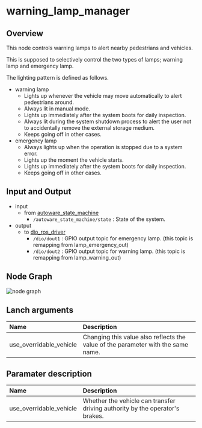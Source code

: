 # warning_lamp_manager

## Overview
This node controls warning lamps to alert nearby pedestrians and vehicles.

This is supposed to selectively control the two types of lamps; warning lamp and emergency lamp.

The lighting pattern is defined as follows.
- warning lamp
  - Lights up whenever the vehicle may move automatically to alert pedestrians around.
  - Always lit in manual mode. 
  - Lights up immediately after the system boots for daily inspection.
  - Always lit during the system shutdown process to alert the user not to accidentally remove the external storage medium.
  - Keeps going off in other cases.
- emergency lamp
  - Always lights up when the operation is stopped due to a system error.
  - Lights up the moment the vehicle starts.
  - Lights up immediately after the system boots for daily inspection.
  - Keeps going off in other cases.

## Input and Output
- input
  - from [autoware_state_machine](https://github.com/eve-autonomy/autoware_state_machine)
    - `/autoware_state_machine/state` : State of the system.
- output
  - to [dio_ros_driver](https://github.com/tier4/dio_ros_driver)
    - `/dio/dout1` : GPIO output topic for emergency lamp. (this topic is remapping from lamp_emergency_out)
    - `/dio/dout2` : GPIO output topic for warning lamp. (this topic is remapping from lamp_warning_out)
## Node Graph
![node graph](http://www.plantuml.com/plantuml/proxy?src=https://raw.githubusercontent.com/eve-autonomy/warning_lamp_manager/docs/node_graph.pu)

## Lanch arguments
|Name                   |Description|
|:----------------------|:----------|
|use_overridable_vehicle|Changing this value also reflects the value of the parameter with the same name.|

## Paramater description
|Name                   |Description|
|:----------------------|:----------|
|use_overridable_vehicle|Whether the vehicle can transfer driving authority by the operator's brakes.|
